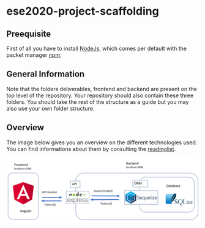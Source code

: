 # ese2020-project-scaffolding

## Preequisite
First of all you have to install [NodeJs](https://nodejs.org/de/download/), which comes per default with the packet manager [npm](https://www.npmjs.com/get-npm).

## General Information
Note that the folders deliverables, frontend and backend are present on the top level of the repository. Your repository should also contain these three folders. 
You should take the rest of the structure as a guide but you may also use your own folder structure.

## Overview 
The image below gives you an overview on the different technologies used. You can find informations about them by consulting the [readinglist](https://github.com/scg-unibe-ch/ese2020/wiki/Reading-list).

![image overview](./backend/src/public/images/tech_overview.png)
